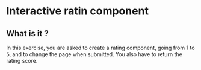 <h1>Interactive ratin component</h1>

<h2>What is it ?</h2>
<p>In this exercise, you are asked to create a rating component, going from 1 to 5, and to change the page when submitted. You also have to return the rating score.</p>
